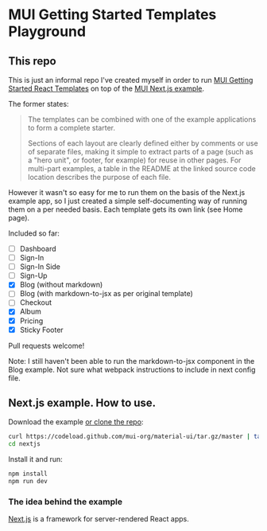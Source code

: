 # MUI Getting Started Templates Playground 

## This repo

This is just an informal repo I've created myself in order to run [MUI Getting Started React Templates](https://material-ui.com/getting-started/templates/) on top of the [MUI Next.js example](https://github.com/mui-org/material-ui/tree/master/examples/nextjs#nextjs-example).

The former states:

> The templates can be combined with one of the example applications to form a complete starter. 
>
> Sections of each layout are clearly defined either by comments or use of separate files, making it simple to extract parts of a page (such as a "hero unit", or footer, for example) for reuse in other pages. For multi-part examples, a table in the README at the linked source code location describes the purpose of each file.

However it wasn't so easy for me to run them on the basis of the Next.js example app, so I just created a simple self-documenting way of running them on a per needed basis. Each template gets its own link (see Home page).

Included so far:

- [ ] Dashboard
- [ ] Sign-In
- [ ] Sign-In Side
- [ ] Sign-Up
- [x] Blog (without markdown)
- [ ] Blog (with markdown-to-jsx as per original template)
- [ ] Checkout
- [x] Album
- [x] Pricing
- [x] Sticky Footer

Pull requests welcome!

Note: I still haven't been able to run the markdown-to-jsx component in the Blog example. Not sure what webpack instructions to include in next config file.

## Next.js example. How to use.

Download the example [or clone the repo](https://github.com/mui-org/material-ui):

```sh
curl https://codeload.github.com/mui-org/material-ui/tar.gz/master | tar -xz --strip=2  material-ui-master/examples/nextjs
cd nextjs
```

Install it and run:

```sh
npm install
npm run dev
```

### The idea behind the example

[Next.js](https://github.com/zeit/next.js) is a framework for server-rendered React apps.
